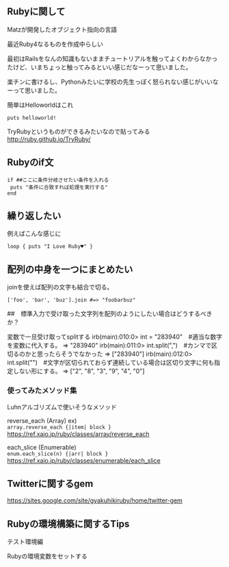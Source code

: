 ## Rubyに関して

Matzが開発したオブジェクト指向の言語

最近Ruby4なるものを作成中らしい

最初はRailsをなんの知識もないままチュートリアルを触ってよくわからなかったけど、いまちょっと触ってみるといい感じだなーって思いました。

楽チンに書けるし、Pythonみたいに学校の先生っぽく怒られない感じがいいなーって思いました。

簡単はHelloworldはこれ

```
puts helloworld!
```

TryRubyというものができるみたいなので貼ってみる
http://ruby.github.io/TryRuby/

## Rubyのif文
```
if ##ここに条件分岐させたい条件を入れる
 puts "条件に合致すれば処理を実行する"
end
```

## 繰り返したい

例えばこんな感じに

```
loop { puts "I Love Ruby♥" }
```


## 配列の中身を一つにまとめたい

joinを使えば配列の文字も結合で切る。

```
['foo', 'bar', 'buz'].join #=> "foobarbuz"
```
##　標準入力で受け取った文字列を配列のようにしたい場合はどうするべきか？

変数で一旦受け取ってsplitする
irb(main):010:0> int = "283940"　#適当な数字を変数に代入する。
=> "283940"
irb(main):011:0> int.split(",")　#カンマで区切るのかと思ったらそうでなかった
=> ["283940"]
irb(main):012:0> int.split("")　#文字が区切られておらず連続している場合は区切り文字に何も指定しない形にする。
=> ["2", "8", "3", "9", "4", "0"]


### 使ってみたメソッド集

Luhnアルゴリズムで使いそうなメソッド

reverse_each (Array)
ex)  
`array.reverse_each {|item| block }`
https://ref.xaio.jp/ruby/classes/array/reverse_each

each_slice (Enumerable)  
`enum.each_slice(n) {|arr| block }`
https://ref.xaio.jp/ruby/classes/enumerable/each_slice




## Twitterに関するgem
https://sites.google.com/site/gyakuhikiruby/home/twitter-gem

## Rubyの環境構築に関するTips

テスト環境編

Rubyの環境変数をセットする

